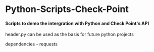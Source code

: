 # Python-Scripts-Check-Point

#### Scripts to demo the intergration with Python and Check Point's API

header.py can be used as the basis for future python projects 


dependencies - requests
